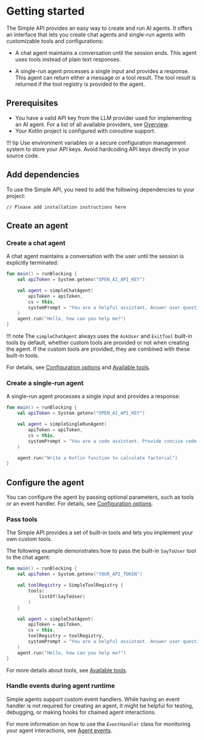 # Getting started

The Simple API provides an easy way to create and run AI agents.
It offers an interface that lets you create chat agents and single-run agents with customizable tools and configurations:

- A chat agent maintains a conversation until the session ends. This agent uses tools instead of plain text responses.

- A single-run agent processes a single input and provides a response. This agent can return either a message or a tool result.
The tool result is returned if the tool registry is provided to the agent.

## Prerequisites

- You have a valid API key from the LLM provider used for implementing an AI agent. For a list of all available providers, see [Overview](index.md).
- Your Kotlin project is configured with coroutine support.

!!! tip
    Use environment variables or a secure configuration management system to store your API keys.
    Avoid hardcoding API keys directly in your source code.

## Add dependencies

To use the Simple API, you need to add the following dependencies to your project:

```
// Please add installation instructions here
```
## Create an agent

### Create a chat agent

A chat agent maintains a conversation with the user until the session is explicitly terminated:

```kotlin
fun main() = runBlocking {
    val apiToken = System.getenv("OPEN_AI_API_KEY")

    val agent = simpleChatAgent(
        apiToken = apiToken,
        cs = this,
        systemPrompt = "You are a helpful assistant. Answer user questions concisely."
    )
    agent.run("Hello, how can you help me?")
}
```
!!! note
      The `simpleChatAgent` always uses the `AskUser` and `ExitTool` built-in tools by default, whether custom tools are provided or not when creating the agent.
      If the custom tools are provided, they are combined with these built-in tools.

For details, see [Configuration options](simple-api-configuration.md) and [Available tools](simple-api-available-tools.md).

### Create a single-run agent

A single-run agent processes a single input and provides a response:

```kotlin
fun main() = runBlocking {
    val apiToken = System.getenv("OPEN_AI_API_KEY")

    val agent = simpleSingleRunAgent(
        apiToken = apiToken,
        cs = this,
        systemPrompt = "You are a code assistant. Provide concise code examples."
    )

    agent.run("Write a Kotlin function to calculate factorial")
}
```

## Configure the agent

You can configure the agent by passing optional parameters, such as tools or an event handler.
For details, see [Configuration options](simple-api-configuration.md).

### Pass tools

The Simple API provides a set of built-in tools and lets you implement your own custom tools.

The following example demonstrates how to pass the built-in `SayToUser` tool to the chat agent:

```kotlin
fun main() = runBlocking {
    val apiToken = System.getenv("YOUR_API_TOKEN")

    val toolRegistry = SimpleToolRegistry {
        tools(
            listOf(SayToUser)
        )
    }

    val agent = simpleChatAgent(
        apiToken = apiToken,
        cs = this,
        toolRegistry = toolRegistry,
        systemPrompt = "You are a helpful assistant. Answer user questions concisely."
    )
    agent.run("Hello, how can you help me?")
}
```

For more details about tools, see [Available tools](simple-api-available-tools.md).

### Handle events during agent runtime

Simple agents support custom event handlers.
While having an event handler is not required for creating an agent, it might be helpful for testing, debugging, or making hooks for chained agent interactions.

For more information on how to use the `EventHandler` class for monitoring your agent interactions, see [Agent events](agent-events.md).
